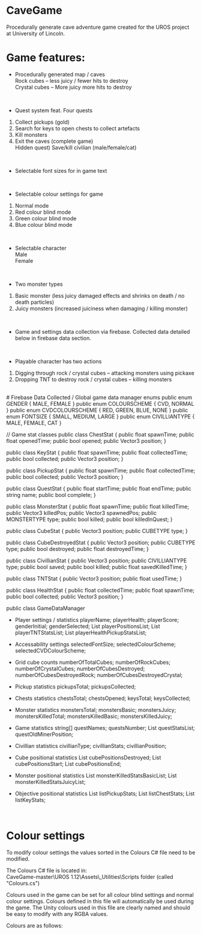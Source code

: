 # CaveGame
Procedurally generate cave adventure game created for the UROS project at University of Lincoln.

# Game features:
-	Procedurally generated map / caves <br />
Rock cubes – less juicy / fewer hits to destroy <br />
Crystal cubes – More juicy more hits to destroy <br />
<br />
  
-	Quest system feat. Four quests <br />
1) Collect pickups (gold)<br />
2) Search for keys to open chests to collect artefacts<br />
3) Kill monsters<br />
4) Exit the caves (complete game)<br />
Hidden quest) Save/kill civilian (male/female/cat)<br />
<br />  
  
- Selectable font sizes for in game text<br />
<br />

- Selectable colour settings for game<br />
1) Normal mode<br />
2) Red colour blind mode<br />
3) Green colour blind mode<br />
4) Blue colour blind mode<br />
  <br />
  
-	Selectable character<br />
Male<br />
Female<br />
<br />

-	Two monster types<br />
1) Basic monster (less juicy damaged effects and shrinks on death / no death particles)<br />
2) Juicy monsters (increased juiciness when damaging / killing monster)<br />
  <br />
  
-	Game and settings data collection via firebase. Collected data detailed below in firebase data section.<br />
<br />

-	Playable character has two actions<br />
1) Digging through rock / crystal cubes – attacking monsters using pickaxe<br />
2) Dropping TNT to destroy rock / crystal cubes – killing monsters<br />

<br />
# Firebase Data Collected
/ Global game data manager enums
public enum GENDER { MALE, FEMALE }
public enum COLOURSCHEME { CVD, NORMAL }
public enum CVDCOLOURSCHEME { RED, GREEN, BLUE, NONE }
public enum FONTSIZE { SMALL, MEDIUM, LARGE }
public enum CIVILLIANTYPE { MALE, FEMALE, CAT }

// Game stat classes
public class ChestStat
{
    public float spawnTime;
    public float openedTime;
    public bool opened;
    public Vector3 position;
}

public class KeyStat
{
    public float spawnTime;
    public float collectedTime;
    public bool collected;
    public Vector3 position;
}

public class PickupStat
{
    public float spawnTime;
    public float collectedTime;
    public bool collected;
    public Vector3 position;
}

public class QuestStat
{
    public float startTime;
    public float endTime;
    public string name;
    public bool complete;
}

public class MonsterStat
{
    public float spawnTime;
    public float killedTime;
    public Vector3 killedPos;
    public Vector3 spawnedPos;
    public MONSTERTYPE type;
    public bool killed;
    public bool killedInQuest;
}

public class CubeStat
{
    public Vector3 position;
    public CUBETYPE type;
}

public class CubeDestroyedStat
{
    public Vector3 position;
    public CUBETYPE type;
    public bool destroyed;
    public float destroyedTime;
}

public class CivillianStat
{
    public Vector3 position;
    public CIVILLIANTYPE type;
    public bool saved;
    public bool killed;
    public float savedKilledTime;
}

public class TNTStat
{
    public Vector3 position;
    public float usedTime;
}

public class HealthStat
{
    public float collectedTime;
    public float spawnTime;
    public bool collected;
    public Vector3 position;
}

public class GameDataManager 
- Player settings / statistics
playerName;
playerHealth;
playerScore;
genderInitial;
genderSelected;
List<Vector3> playerPositionsList;
List<TNTStat> playerTNTStatsList;
List<HealthStat> playerHealthPickupStatsList;

- Accessability settings
selectedFontSize;
selectedColourScheme;
selectedCVDColourScheme;

- Grid cube counts
numberOfTotalCubes;
numberOfRockCubes;
numberOfCrystalCubes;
numberOfCubesDestroyed;
numberOfCubesDestroyedRock;
numberOfCubesDestroyedCrystal;

- Pickup statistics
pickupsTotal;
pickupsCollected;

- Chests statistics
chestsTotal;
chestsOpened;
keysTotal;
keysCollected;

- Monster statistics
monstersTotal;
monstersBasic;
monstersJuicy;
monstersKilledTotal;
monstersKilledBasic;
monstersKilledJuicy;

- Game statistics
string[] questNames;
questsNumber;
List<QuestStat> questStatsList;
questOldMinerPosition;

- Civillian statistics
civillianType;
civillianStats;
civillianPosition;

- Cube positional statistics
List<CubeDestroyedStat> cubePositionsDestroyed;
List<CubeStat> cubePositionsStart;
List<CubeStat> cubePositionsEnd;

 - Monster positional statistics
List<MonsterStat> monsterKilledStatsBasicList;
List<MonsterStat> monsterKilledStatsJuicyList;

- Objective positional statistics
List<PickupStat> listPickupStats;
List<ChestStat> listChestStats;
List<KeyStat> listKeyStats;
<br />

# Colour settings
To modify colour settings the values sorted in the Colours C# file need to be modified.<br />

The Colours C# file is located in:<br />
CaveGame-master\UROS 1.12\Assets\\_Utilities\Scripts folder (called "Colours.cs")<br />

Colours used in the game can be set for all colour blind settings and normal colour settings. Colours defined in this file will automatically be used during the game. The Unity colours used in this file are clearly named and should be easy to modify with any RGBA values.<br />

Colours are as follows:
